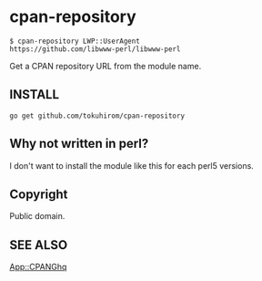 # cpan-repository

    $ cpan-repository LWP::UserAgent
    https://github.com/libwww-perl/libwww-perl

Get a CPAN repository URL from the module name.

## INSTALL

    go get github.com/tokuhirom/cpan-repository

## Why not written in perl?

I don't want to install the module like this for each perl5 versions.

## Copyright

Public domain.

## SEE ALSO

[App::CPANGhq](https://github.com/Songmu/p5-App-CPANGhq)

